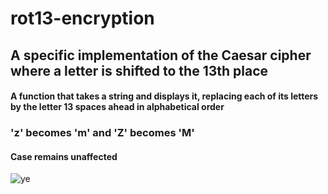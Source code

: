 # rot13-encryption

<h2>A specific implementation of the Caesar cipher where a letter is shifted to the 13th place</h2>

<h4> A function that takes a string and displays it, replacing each of its letters by the letter 13 spaces ahead in alphabetical order</h4>

<h3>'z' becomes 'm' and 'Z' becomes 'M' </h3>
<h4>Case remains unaffected</h4>



![ye](https://user-images.githubusercontent.com/77325667/154648334-eb5dea34-3b5c-4a83-8a25-d3e54f4fb67b.png)
